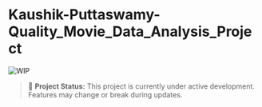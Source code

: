 # Kaushik-Puttaswamy-Quality_Movie_Data_Analysis_Project

![WIP](https://img.shields.io/badge/status-in--progress-yellow)

> 🚧 **Project Status:** This project is currently under active development. Features may change or break during updates.
